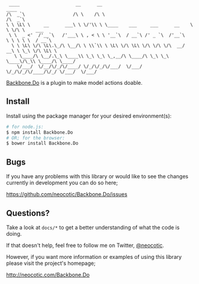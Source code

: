      ____                     __      __                                  ____
    /\  _`\                  /\ \    /\ \                                /\  _`\
    \ \ \L\ \     __      ___\ \ \/'\\ \ \____    ___     ___      __    \ \ \/\ \    ___
     \ \  _ <'  /'__`\   /'___\ \ , < \ \ '__`\  / __`\ /' _ `\  /'__`\   \ \ \ \ \  / __`\
      \ \ \L\ \/\ \L\.\_/\ \__/\ \ \\`\\ \ \L\ \/\ \L\ \/\ \/\ \/\  __/  __\ \ \_\ \/\ \L\ \
       \ \____/\ \__/.\_\ \____\\ \_\ \_\ \_,__/\ \____/\ \_\ \_\ \____\/\_\\ \____/\ \____/
        \/___/  \/__/\/_/\/____/ \/_/\/_/\/___/  \/___/  \/_/\/_/\/____/\/_/ \/___/  \/___/

[Backbone.Do][] is a plugin to make model actions doable.

## Install

Install using the package manager for your desired environment(s):

``` bash
# for node.js:
$ npm install Backbone.Do
# OR; for the browser:
$ bower install Backbone.Do
```

## Bugs

If you have any problems with this library or would like to see the changes currently in
development you can do so here;

https://github.com/neocotic/Backbone.Do/issues

## Questions?

Take a look at `docs/*` to get a better understanding of what the code is doing.

If that doesn't help, feel free to follow me on Twitter, [@neocotic][].

However, if you want more information or examples of using this library please visit the project's
homepage;

http://neocotic.com/Backbone.Do

[@neocotic]: https://twitter.com/neocotic
[Backbone.Do]: http://neocotic.com/Backbone.Do

